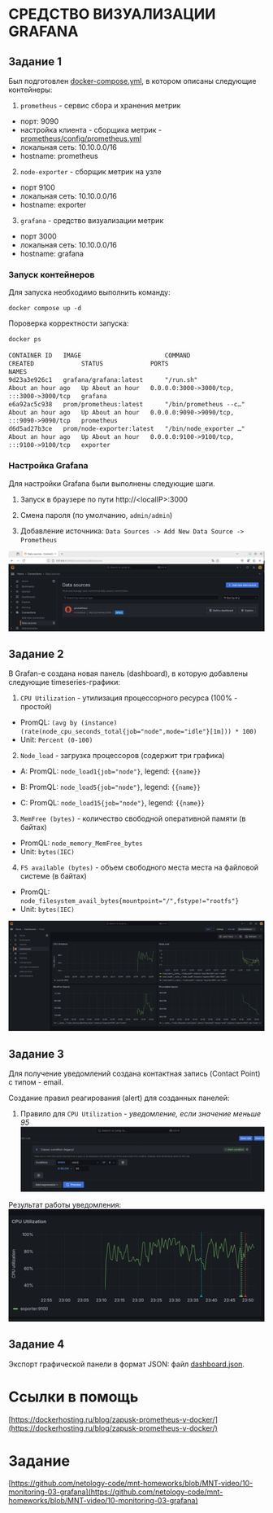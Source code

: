 # СРЕДСТВО ВИЗУАЛИЗАЦИИ GRAFANA



## Задание 1

Был подготовлен [docker-compose.yml](docker-compose.yml), в котором описаны следующие контейнеры:

1. `prometheus` - сервис сбора и хранения метрик
  - порт: 9090
  - настройка клиента - сборщика метрик - [prometheus/config/prometheus.yml](prometheus/config/prometheus.yml)
  - локальная сеть: 10.10.0.0/16
  - hostname: prometheus

2. `node-exporter` - сборщик метрик на узле
  - порт 9100
  - локальная сеть: 10.10.0.0/16
  - hostname: exporter

3. `grafana` - средство визуализации метрик
  - порт 3000
  - локальная сеть: 10.10.0.0/16
  - hostname: grafana


### Запуск контейнеров

Для запуска необходимо выполнить команду:
```
docker compose up -d
```

Пороверка корректности запуска:
```
docker ps

CONTAINER ID   IMAGE                       COMMAND                  CREATED             STATUS             PORTS                                       NAMES
9d23a3e926c1   grafana/grafana:latest      "/run.sh"                About an hour ago   Up About an hour   0.0.0.0:3000->3000/tcp, :::3000->3000/tcp   grafana
e6a92ac5c938   prom/prometheus:latest      "/bin/prometheus --c…"   About an hour ago   Up About an hour   0.0.0.0:9090->9090/tcp, :::9090->9090/tcp   prometheus
d6d5ad27b3ce   prom/node-exporter:latest   "/bin/node_exporter …"   About an hour ago   Up About an hour   0.0.0.0:9100->9100/tcp, :::9100->9100/tcp   exporter
```

### Настройка Grafana

Для настройки Grafana были выполнены следующие шаги.

1. Запуск в браузере по пути http://\<localIP\>:3000

2. Смена пароля (по умолчанию, `admin/admin`)

3. Добавление источника: `Data Sources -> Add New Data Source -> Prometheus`

![Добавление источника данных в Grafana](grafana01.png)


## Задание 2

В Grafan-е создана новая панель (dashboard), в которую добавлены следующие timeseries-графики:

1. `CPU Utilization` - утилизация процессорного ресурса (100% - простой)
  - PromQL: `(avg by (instance) (rate(node_cpu_seconds_total{job="node",mode="idle"}[1m])) * 100)`
  - Unit: `Percent (0-100)`

2. `Node_load` - загрузка процессоров (содержит три графика) 

  * A: PromQL: `node_load1{job="node"}`, legend: `{{name}}`

  * B: PromQL: `node_load5{job="node"}`, legend: `{{name}}`

  * C: PromQL: `node_load15{job="node"}`, legend: `{{name}}`

3. `MemFree (bytes)` - количество свободной оперативной памяти (в байтах)
  - PromQL: `node_memory_MemFree_bytes`
  - Unit: `bytes(IEC)`

4. `FS available (bytes)` - объем свободного места места на файловой системе (в байтах)
  - PromQL: `node_filesystem_avail_bytes{mountpoint="/",fstype!="rootfs"}`
  - Unit: `bytes(IEC)`

![Графическая панель в Grafana](grafana02.png)


## Задание 3

Для получение уведомлений создана контактная запись (Contact Point) с типом - email.


Создание правил реагирования (alert) для созданных панелей:

1. Правило для `CPU Utilization` - _уведомление, если значение меньше 95_
![Уведомление для CPU Utilization](grafana_alert_cpu.png)

Результат работы уведомления:
![Результат работы уведомления](grafana_alert_cpu_result.png)



## Задание 4

Экспорт графической панели в формат JSON: файл [dashboard.json](dashboard.json).


# Ссылки в помощь

[https://dockerhosting.ru/blog/zapusk-prometheus-v-docker/](https://dockerhosting.ru/blog/zapusk-prometheus-v-docker/)



# Задание

[https://github.com/netology-code/mnt-homeworks/blob/MNT-video/10-monitoring-03-grafana](https://github.com/netology-code/mnt-homeworks/blob/MNT-video/10-monitoring-03-grafana)